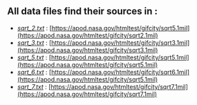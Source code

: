 ##	All data files find their sources in : 

- [*sqrt_2.txt*](sqrt_2.txt) : [https://apod.nasa.gov/htmltest/gifcity/sqrt5.1mil](https://apod.nasa.gov/htmltest/gifcity/sqrt2.1mil)
- [*sqrt_3.txt*](sqrt_3.txt) : [https://apod.nasa.gov/htmltest/gifcity/sqrt3.1mil](https://apod.nasa.gov/htmltest/gifcity/sqrt3.1mil)
- [*sqrt_5.txt*](sqrt_5.txt) : [https://apod.nasa.gov/htmltest/gifcity/sqrt5.1mil](https://apod.nasa.gov/htmltest/gifcity/sqrt5.1mil)
- [*sqrt_6.txt*](sqrt_6.txt) : [https://apod.nasa.gov/htmltest/gifcity/sqrt6.1mil](https://apod.nasa.gov/htmltest/gifcity/sqrt5.1mil)
- [*sqrt_7.txt*](sqrt_7.txt) : [https://apod.nasa.gov/htmltest/gifcity/sqrt7.1mil](https://apod.nasa.gov/htmltest/gifcity/sqrt7.1mil)